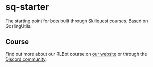 # sq-starter
The starting point for bots built through Skillquest courses. Based on GoslingUtils.

## Course
Find out more about our RLBot course on [our website](https://skillquest.io) or through the [Discord community](https://discord.gg/hqkKfMpPvX).

